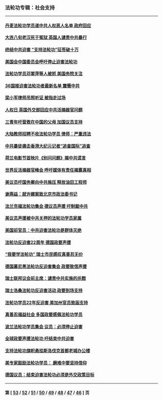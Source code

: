 ### 法轮功专辑：社会支持
---
#### [丹麦法轮功学员递中共人权恶人名单 政府回应](../../pages/nf4386/n13497482.md?01180430) 
#### [大连八旬老汉死于冤狱 英国人谴责中共暴行](../../pages/nf4386/n13480118.md?01180430) 
#### [终结中共迫害 “支持法轮功”征签破十万](../../pages/nf4386/n13471084.md?01180430) 
#### [美国会中国委员会呼吁停止迫害法轮功](../../pages/nf4386/n13465411.md?01180430) 
#### [法轮功学员邓翠萍等人被抓 美国务院关注](../../pages/nf4386/n13451524.md?01180430) 
#### [36国接迫害法轮功者最新名单 震慑中共](../../pages/nf4386/n13445909.md?01180430) 
#### [梁小军律师吊照听证 被指走过场](../../pages/nf4386/n13437662.md?01180430) 
#### [人权日 英国外交部回应中共活摘器官问题](../../pages/nf4386/n13430243.md?01180430) 
#### [三青年吁营救在中国的父母 加国议员支持](../../pages/nf4386/n13429744.md?01180430) 
#### [大陆教师招聘不收法轮功学员 律师：严重违法](../../pages/nf4386/n13365839.md?01180430) 
#### [中共暴徒袭击香港大纪元记者“追查国际”追查](../../pages/nf4386/n13343404.md?01180430) 
#### [荷兰电影节首映片《别问问题》揭中共谎言](../../pages/nf4386/n13321179.md?01180430) 
#### [世界反活摘器官峰会 呼吁媒体有责任揭露真相](../../pages/nf4386/n13264475.md?01180430) 
#### [美议员吁国务卿向中共施压 释放油田工程师](../../pages/nf4386/n13233845.md?01180430) 
#### [谢燕益：就许娜案致北京市政法委书记](../../pages/nf4386/n13182701.md?01180430) 
#### [法兰克福法轮功集会 德议员声援 吁制裁中共](../../pages/nf4386/n13175975.md?01180430) 
#### [美议员声援被中共关押的法轮功学员家属](../../pages/nf4386/n13158310.md?01180430) 
#### [美国前官员：中共迫害法轮功是群体灭绝](../../pages/nf4386/n13157750.md?01180430) 
#### [法轮功反迫害22周年 德国政要声援](../../pages/nf4386/n13143632.md?01180430) 
#### [“我要学法轮功” 瑞士市民感叹真善忍无价](../../pages/nf4386/n13129633.md?01180430) 
#### [德国慕尼黑法轮功反迫害集会 政要致信声援](../../pages/nf4386/n13129148.md?01180430) 
#### [瑞士联邦议会前主席：谴责中共实施的杀戮](../../pages/nf4386/n13127336.md?01180430) 
#### [瑞士洛桑法轮功反迫害活动 政要到场支持](../../pages/nf4386/n13119398.md?01180430) 
#### [法轮功学员22年反迫害 美加州官员致函支持](../../pages/nf4386/n13118879.md?01180430) 
#### [真善忍福益社会 多国政要感佩法轮功学员](../../pages/nf4386/n13116951.md?01180430) 
#### [波兰法轮功学员集会 议员：必须停止迫害](../../pages/nf4386/n13116685.md?01180430) 
#### [全球政要声援法轮功 吁结束中共迫害](../../pages/nf4386/n13114441.md?01180430) 
#### [支持法轮功旗帜悬挂斯洛伐克首都老城办公楼](../../pages/nf4386/n13112261.md?01180430) 
#### [美专家鼓励法轮功学员： 磨难中要坚持信仰](../../pages/nf4386/n13108359.md?01180430) 
#### [德国议员：结束迫害法轮功必须是外交政策目标](../../pages/nf4386/n13109600.md?01180430) 

---
#### 第 [ [53](./53.md?01180430) / [52](./52.md?01180430) / [51](./51.md?01180430) / [50](./50.md?01180430) / [49](./49.md?01180430) / [48](./48.md?01180430) / [47](./47.md?01180430) / [46](./46.md?01180430) ] 页
